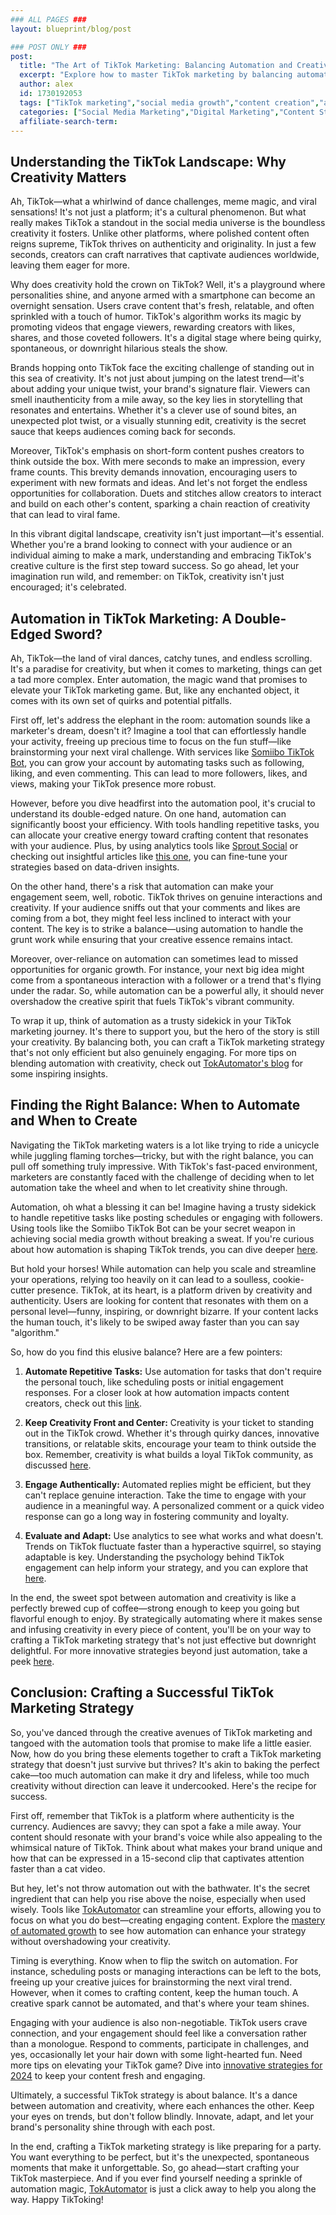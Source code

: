 ```yaml
---
### ALL PAGES ###
layout: blueprint/blog/post

### POST ONLY ###
post:
  title: "The Art of TikTok Marketing: Balancing Automation and Creativity"
  excerpt: "Explore how to master TikTok marketing by balancing automation with creativity to effectively grow your audience and engagement on the platform."
  author: alex
  id: 1730192053
  tags: ["TikTok marketing","social media growth","content creation","automation tools"]
  categories: ["Social Media Marketing","Digital Marketing","Content Strategy"]
  affiliate-search-term: 
---
```


## Understanding the TikTok Landscape: Why Creativity Matters

Ah, TikTok—what a whirlwind of dance challenges, meme magic, and viral sensations! It's not just a platform; it's a cultural phenomenon. But what really makes TikTok a standout in the social media universe is the boundless creativity it fosters. Unlike other platforms, where polished content often reigns supreme, TikTok thrives on authenticity and originality. In just a few seconds, creators can craft narratives that captivate audiences worldwide, leaving them eager for more.

Why does creativity hold the crown on TikTok? Well, it's a playground where personalities shine, and anyone armed with a smartphone can become an overnight sensation. Users crave content that's fresh, relatable, and often sprinkled with a touch of humor. TikTok's algorithm works its magic by promoting videos that engage viewers, rewarding creators with likes, shares, and those coveted followers. It's a digital stage where being quirky, spontaneous, or downright hilarious steals the show.

Brands hopping onto TikTok face the exciting challenge of standing out in this sea of creativity. It's not just about jumping on the latest trend—it's about adding your unique twist, your brand's signature flair. Viewers can smell inauthenticity from a mile away, so the key lies in storytelling that resonates and entertains. Whether it's a clever use of sound bites, an unexpected plot twist, or a visually stunning edit, creativity is the secret sauce that keeps audiences coming back for seconds.

Moreover, TikTok's emphasis on short-form content pushes creators to think outside the box. With mere seconds to make an impression, every frame counts. This brevity demands innovation, encouraging users to experiment with new formats and ideas. And let's not forget the endless opportunities for collaboration. Duets and stitches allow creators to interact and build on each other's content, sparking a chain reaction of creativity that can lead to viral fame.

In this vibrant digital landscape, creativity isn't just important—it's essential. Whether you're a brand looking to connect with your audience or an individual aiming to make a mark, understanding and embracing TikTok's creative culture is the first step toward success. So go ahead, let your imagination run wild, and remember: on TikTok, creativity isn't just encouraged; it's celebrated.

## Automation in TikTok Marketing: A Double-Edged Sword?

Ah, TikTok—the land of viral dances, catchy tunes, and endless scrolling. It's a paradise for creativity, but when it comes to marketing, things can get a tad more complex. Enter automation, the magic wand that promises to elevate your TikTok marketing game. But, like any enchanted object, it comes with its own set of quirks and potential pitfalls.

First off, let's address the elephant in the room: automation sounds like a marketer's dream, doesn't it? Imagine a tool that can effortlessly handle your activity, freeing up precious time to focus on the fun stuff—like brainstorming your next viral challenge. With services like [Somiibo TikTok Bot](https://somiibo.com/platforms/tiktok-bot), you can grow your account by automating tasks such as following, liking, and even commenting. This can lead to more followers, likes, and views, making your TikTok presence more robust.

However, before you dive headfirst into the automation pool, it's crucial to understand its double-edged nature. On one hand, automation can significantly boost your efficiency. With tools handling repetitive tasks, you can allocate your creative energy toward crafting content that resonates with your audience. Plus, by using analytics tools like [Sprout Social](https://sproutsocial.com/insights/tiktok-analytics/) or checking out insightful articles like [this one](https://www.searchenginejournal.com/tiktok-marketing-strategy/409124/), you can fine-tune your strategies based on data-driven insights.



On the other hand, there's a risk that automation can make your engagement seem, well, robotic. TikTok thrives on genuine interactions and creativity. If your audience sniffs out that your comments and likes are coming from a bot, they might feel less inclined to interact with your content. The key is to strike a balance—using automation to handle the grunt work while ensuring that your creative essence remains intact.

Moreover, over-reliance on automation can sometimes lead to missed opportunities for organic growth. For instance, your next big idea might come from a spontaneous interaction with a follower or a trend that's flying under the radar. So, while automation can be a powerful ally, it should never overshadow the creative spirit that fuels TikTok's vibrant community.

To wrap it up, think of automation as a trusty sidekick in your TikTok marketing journey. It's there to support you, but the hero of the story is still your creativity. By balancing both, you can craft a TikTok marketing strategy that's not only efficient but also genuinely engaging. For more tips on blending automation with creativity, check out [TokAutomator's blog](https://tokautomator.com/blog/beyond-automation-creative-strategies-for-enhancing-tiktok-engagement) for some inspiring insights.

## Finding the Right Balance: When to Automate and When to Create

Navigating the TikTok marketing waters is a lot like trying to ride a unicycle while juggling flaming torches—tricky, but with the right balance, you can pull off something truly impressive. With TikTok's fast-paced environment, marketers are constantly faced with the challenge of deciding when to let automation take the wheel and when to let creativity shine through.

Automation, oh what a blessing it can be! Imagine having a trusty sidekick to handle repetitive tasks like posting schedules or engaging with followers. Using tools like the Somiibo TikTok Bot can be your secret weapon in achieving social media growth without breaking a sweat. If you're curious about how automation is shaping TikTok trends, you can dive deeper [here](https://tokautomator.com/blog/from-zero-to-viral-how-automation-is-shaping-tiktok-trends). 

But hold your horses! While automation can help you scale and streamline your operations, relying too heavily on it can lead to a soulless, cookie-cutter presence. TikTok, at its heart, is a platform driven by creativity and authenticity. Users are looking for content that resonates with them on a personal level—funny, inspiring, or downright bizarre. If your content lacks the human touch, it's likely to be swiped away faster than you can say "algorithm."

So, how do you find this elusive balance? Here are a few pointers:

1. **Automate Repetitive Tasks:** Use automation for tasks that don't require the personal touch, like scheduling posts or initial engagement responses. For a closer look at how automation impacts content creators, check out this [link](https://tokautomator.com/blog/exploring-the-impact-of-tiktok-automation-on-content-creators).

2. **Keep Creativity Front and Center:** Creativity is your ticket to standing out in the TikTok crowd. Whether it's through quirky dances, innovative transitions, or relatable skits, encourage your team to think outside the box. Remember, creativity is what builds a loyal TikTok community, as discussed [here](https://tokautomator.com/blog/beyond-likes-and-followers-building-a-loyal-tiktok-community).

3. **Engage Authentically:** Automated replies might be efficient, but they can't replace genuine interaction. Take the time to engage with your audience in a meaningful way. A personalized comment or a quick video response can go a long way in fostering community and loyalty.

4. **Evaluate and Adapt:** Use analytics to see what works and what doesn't. Trends on TikTok fluctuate faster than a hyperactive squirrel, so staying adaptable is key. Understanding the psychology behind TikTok engagement can help inform your strategy, and you can explore that [here](https://tokautomator.com/blog/understanding-the-psychology-behind-tiktok-engagement).



In the end, the sweet spot between automation and creativity is like a perfectly brewed cup of coffee—strong enough to keep you going but flavorful enough to enjoy. By strategically automating where it makes sense and infusing creativity in every piece of content, you'll be on your way to crafting a TikTok marketing strategy that's not just effective but downright delightful. For more innovative strategies beyond just automation, take a peek [here](https://tokautomator.com/blog/innovative-tiktok-marketing-strategies-beyond-automation).

## Conclusion: Crafting a Successful TikTok Marketing Strategy

So, you've danced through the creative avenues of TikTok marketing and tangoed with the automation tools that promise to make life a little easier. Now, how do you bring these elements together to craft a TikTok marketing strategy that doesn't just survive but thrives? It's akin to baking the perfect cake—too much automation can make it dry and lifeless, while too much creativity without direction can leave it undercooked. Here's the recipe for success.

First off, remember that TikTok is a platform where authenticity is the currency. Audiences are savvy; they can spot a fake a mile away. Your content should resonate with your brand's voice while also appealing to the whimsical nature of TikTok. Think about what makes your brand unique and how that can be expressed in a 15-second clip that captivates attention faster than a cat video.

But hey, let's not throw automation out with the bathwater. It's the secret ingredient that can help you rise above the noise, especially when used wisely. Tools like [TokAutomator](https://tokautomator.com) can streamline your efforts, allowing you to focus on what you do best—creating engaging content. Explore the [mastery of automated growth](https://tokautomator.com/blog/mastering-tiktok-a-comprehensive-guide-to-automated-growth) to see how automation can enhance your strategy without overshadowing your creativity.

Timing is everything. Know when to flip the switch on automation. For instance, scheduling posts or managing interactions can be left to the bots, freeing up your creative juices for brainstorming the next viral trend. However, when it comes to crafting content, keep the human touch. A creative spark cannot be automated, and that's where your team shines.

Engaging with your audience is also non-negotiable. TikTok users crave connection, and your engagement should feel like a conversation rather than a monologue. Respond to comments, participate in challenges, and yes, occasionally let your hair down with some light-hearted fun. Need more tips on elevating your TikTok game? Dive into [innovative strategies for 2024](https://tokautomator.com/blog/unlocking-tiktok-growth-innovative-strategies-for-2024) to keep your content fresh and engaging.

Ultimately, a successful TikTok strategy is about balance. It's a dance between automation and creativity, where each enhances the other. Keep your eyes on trends, but don't follow blindly. Innovate, adapt, and let your brand's personality shine through with each post.

In the end, crafting a TikTok marketing strategy is like preparing for a party. You want everything to be perfect, but it's the unexpected, spontaneous moments that make it unforgettable. So, go ahead—start crafting your TikTok masterpiece. And if you ever find yourself needing a sprinkle of automation magic, [TokAutomator](https://tokautomator.com/blog/can-automation-enhance-your-tiktok-strategy) is just a click away to help you along the way. Happy TikToking!
